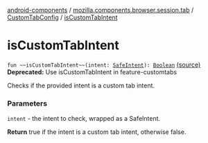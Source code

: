 [android-components](../../index.md) / [mozilla.components.browser.session.tab](../index.md) / [CustomTabConfig](index.md) / [isCustomTabIntent](./is-custom-tab-intent.md)

# isCustomTabIntent

`fun ~~isCustomTabIntent~~(intent: `[`SafeIntent`](../../mozilla.components.support.utils/-safe-intent/index.md)`): `[`Boolean`](https://kotlinlang.org/api/latest/jvm/stdlib/kotlin/-boolean/index.html) [(source)](https://github.com/mozilla-mobile/android-components/blob/master/components/browser/session/src/main/java/mozilla/components/browser/session/tab/CustomTabConfig.kt#L104)
**Deprecated:** Use isCustomTabIntent in feature-customtabs

Checks if the provided intent is a custom tab intent.

### Parameters

`intent` - the intent to check, wrapped as a SafeIntent.

**Return**
true if the intent is a custom tab intent, otherwise false.

